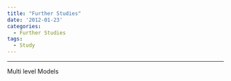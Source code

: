 ```yaml
---
title: "Further Studies"
date: '2012-01-23'
categories:
  - Further Studies
tags:
  - Study
---
```


---

Multi level Models
